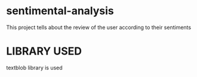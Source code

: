 # sentimental-analysis
This project tells about the review of the user according to their sentiments

# LIBRARY USED
textblob library is used


